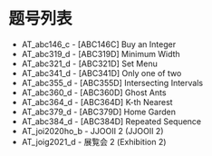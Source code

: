 # 题号列表

- AT_abc146_c - [ABC146C] Buy an Integer
- AT_abc319_d - [ABC319D] Minimum Width
- AT_abc321_d - [ABC321D] Set Menu
- AT_abc341_d - [ABC341D] Only one of two
- AT_abc355_d - [ABC355D] Intersecting Intervals
- AT_abc360_d - [ABC360D] Ghost Ants
- AT_abc364_d - [ABC364D] K-th Nearest
- AT_abc379_d - [ABC379D] Home Garden
- AT_abc384_d - [ABC384D] Repeated Sequence
- AT_joi2020ho_b - JJOOII 2 (JJOOII 2)
- AT_joig2021_d - 展覧会 2 (Exhibition 2)
